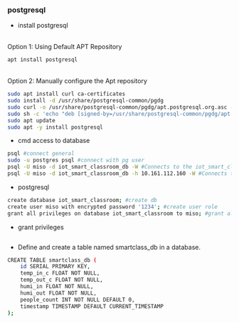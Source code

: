 ### postgresql
- install postgresql

<br>Option 1: Using Default APT Repository
```bash
apt install postgresql
```
<br> Option 2: Manually configure the Apt repository
```bash
sudo apt install curl ca-certificates
sudo install -d /usr/share/postgresql-common/pgdg
sudo curl -o /usr/share/postgresql-common/pgdg/apt.postgresql.org.asc --fail https://www.postgresql.org/media/keys/ACCC4CF8.asc
sudo sh -c 'echo "deb [signed-by=/usr/share/postgresql-common/pgdg/apt.postgresql.org.asc] https://apt.postgresql.org/pub/repos/apt $(lsb_release -cs)-pgdg main" > /etc/apt/sources.list.d/pgdg.list'
sudo apt update
sudo apt -y install postgresql
```
- cmd access to database
```bash
psql #connect general
sudo -u postgres psql #connect with pg user 
psql -U miso -d iot_smart_classroom_db -W #Connects to the iot_smart_classroom_db database as user miso on a Linux machine (it's running locally).
psql -U miso -d iot_smart_classroom_db -h 10.161.112.160 -W #Connects to the iot_smart_classroom_db database as user miso from a PC (or another machine).
```
- postgresql
```bash
create database iot_smart_classroom; #create db
create user miso with encrypted password '1234'; #create user role
grant all privileges on database iot_smart_classroom to miso; #grant all privileges to user
```
- grant privileges
```bash
```
- Define and create a table named smartclass_db in a database.
```bash 
CREATE TABLE smartclass_db (
    id SERIAL PRIMARY KEY,
    temp_in_c FLOAT NOT NULL,
    temp_out_c FLOAT NOT NULL,
    humi_in FLOAT NOT NULL,
    humi_out FLOAT NOT NULL,
    people_count INT NOT NULL DEFAULT 0,
    timestamp TIMESTAMP DEFAULT CURRENT_TIMESTAMP
);
```
